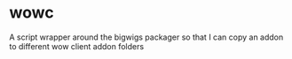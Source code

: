 # wowc
A script wrapper around the bigwigs packager so that I can copy an addon to different wow client addon folders
